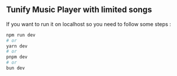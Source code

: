  ## Tunify Music Player with limited songs

If you want to run it on localhost so you need to follow some steps : 

```bash
npm run dev
# or
yarn dev
# or
pnpm dev
# or
bun dev
```
 

